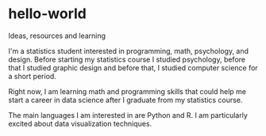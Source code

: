 # hello-world
Ideas, resources and learning

I'm a statistics student interested in programming, math, psychology, and design. Before starting my statistics course I studied psychology, before that I studied graphic design and before that, I studied computer science for a short period.

Right now, I am learning math and programming skills that could help me start a career in data science after I graduate from my statistics course.

The main languages I am interested in are Python and R. I am particularly excited about data visualization techniques.
